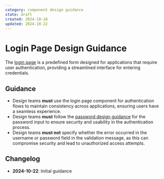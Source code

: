 ```yaml
---
category: component design guidance
state: draft
created: 2024-10-18
updated: 2024-10-22
---
```


# Login Page Design Guidance

The [login page](https://clarity.design/documentation/login) is a predefined form designed for applications that require user authentication, providing a streamlined interface for entering credentials.

## Guidance

- Design teams **must** use the login page component for authentication flows to maintain consistency across applications, ensuring users have a seamless experience.
- Design teams **must** follow the [password design guidance](https://github.com/1019) for the password input to ensure security and usability in the authentication process.
- Design teams **must not** specify whether the error occurred in the username or password field in the validation message, as this can compromise security and lead to unauthorized access attempts.

## Changelog

- **2024-10-22**: Initial guidance

